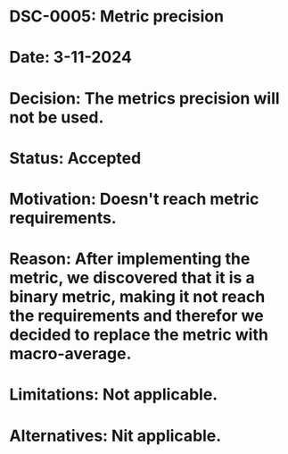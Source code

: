 # DSC-0005: Metric precision
# Date: 3-11-2024
# Decision: The metrics precision will not be used.
# Status: Accepted
# Motivation: Doesn't reach metric requirements.
# Reason: After implementing the metric, we discovered that it is a binary metric, making it not reach the requirements and therefor we decided to replace the metric with macro-average.
# Limitations: Not applicable.
# Alternatives: Nit applicable.